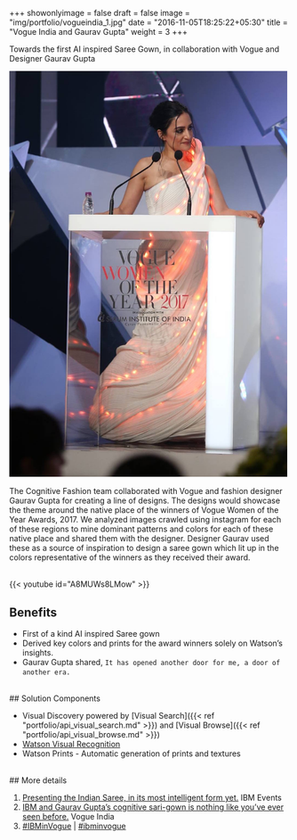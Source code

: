 +++
showonlyimage = false
draft = false
image = "img/portfolio/vogueindia_1.jpg"
date = "2016-11-05T18:25:22+05:30"
title = "Vogue India and Gaurav Gupta"
weight = 3
+++

Towards the first AI inspired Saree Gown, in collaboration with Vogue and Designer Gaurav Gupta
<!--more-->

<img src="/img/portfolio/gg_2.jpg" width="500">

The Cognitive Fashion team collaborated with Vogue and fashion designer Gaurav Gupta for creating a line of designs. The designs would showcase the theme around the native place of the winners of Vogue Women of the Year Awards, 2017. We analyzed images crawled using instagram for each of these regions to mine dominant patterns and colors for each of these native place and shared them with the designer. Designer Gaurav used these as a source of inspiration to design a saree gown which lit up in the colors representative of the winners as they received their award. 

<br>
{{< youtube id="A8MUWs8LMow" >}}
<br>

## Benefits

* First of a kind AI inspired Saree gown
* Derived key colors and prints for the award winners solely on Watson’s insights.
* Gaurav Gupta shared, `It has opened another door for me, a door of another era.`

<br>
## Solution Components

* Visual Discovery powered by [Visual Search]({{< ref "portfolio/api_visual_search.md" >}}) and [Visual Browse]({{< ref "portfolio/api_visual_browse.md" >}}) 
* [Watson Visual Recognition](https://www.ibm.com/watson/services/visual-recognition/)
* Watson Prints - Automatic generation of prints and textures


<br>
## More details

1. [Presenting the Indian Saree, in its most intelligent form yet.](https://www-07.ibm.com/events/in-en/ibminvogue/index.html) IBM Events
1. [IBM and Gaurav Gupta’s cognitive sari-gown is nothing like you’ve ever seen before.](https://www.vogue.in/content/ibm-gaurav-guptas-cognitive-sari-gown-nothing-like-youve-ever-seen/#s-cust0) Vogue India
1. [#IBMinVogue](https://twitter.com/hashtag/IBMinVogue) | [#ibminvogue](https://www.instagram.com/explore/tags/ibminvogue/) 


